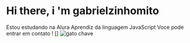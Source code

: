 # Hi there, i 'm gabrielzinhomito
Estou estudando na Alura
Aprendiz da linguagem JavaScript
Voce pode entrar em contato 
! [] ![gato chave](https://github.com/user-attachments/assets/b38c4a0e-0985-4b03-a440-dd50a2b3b169)
